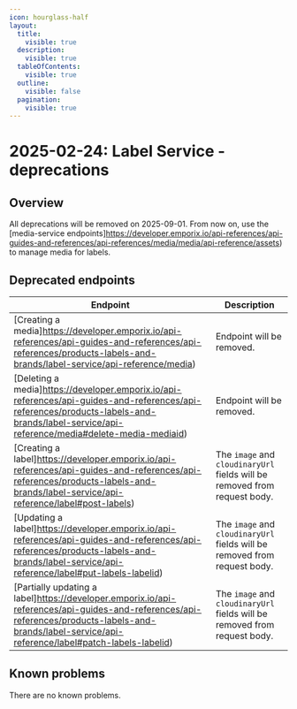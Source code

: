 ```yaml
---
icon: hourglass-half
layout:
  title:
    visible: true
  description:
    visible: true
  tableOfContents:
    visible: true
  outline:
    visible: false
  pagination:
    visible: true
---
```

# 2025-02-24: Label Service - deprecations

## Overview

All deprecations will be removed on 2025-09-01. From now on, use the [media-service endpoints]https://developer.emporix.io/api-references/api-guides-and-references/api-references/media/media/api-reference/assets) to manage media for labels.

## Deprecated endpoints

| Endpoint                                                                          | Description                                                           |
|-----------------------------------------------------------------------------------|-----------------------------------------------------------------------|
| [Creating a media]https://developer.emporix.io/api-references/api-guides-and-references/api-references/products-labels-and-brands/label-service/api-reference/media)             | Endpoint will be removed.                                             |
| [Deleting a media]https://developer.emporix.io/api-references/api-guides-and-references/api-references/products-labels-and-brands/label-service/api-reference/media#delete-media-mediaid)         | Endpoint will be removed.                                             |
| [Creating a label]https://developer.emporix.io/api-references/api-guides-and-references/api-references/products-labels-and-brands/label-service/api-reference/label#post-labels)            | The `image` and `cloudinaryUrl` fields will be removed from request body. |
| [Updating a label]https://developer.emporix.io/api-references/api-guides-and-references/api-references/products-labels-and-brands/label-service/api-reference/label#put-labels-labelid)              | The `image` and `cloudinaryUrl` fields will be removed from request body. |
| [Partially updating a label]https://developer.emporix.io/api-references/api-guides-and-references/api-references/products-labels-and-brands/label-service/api-reference/label#patch-labels-labelid)  | The `image` and `cloudinaryUrl` fields will be removed from request body. |

## Known problems

There are no known problems.